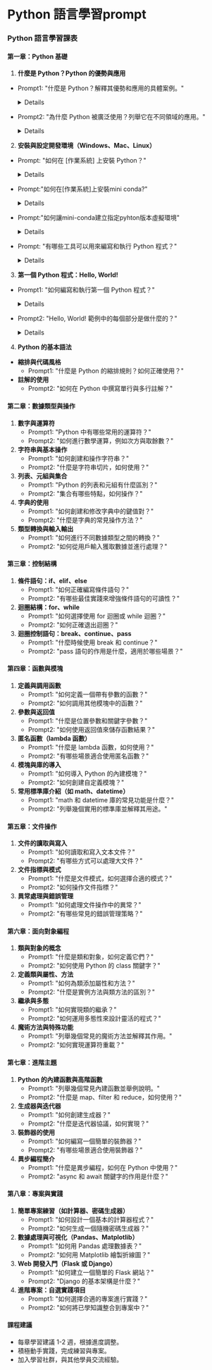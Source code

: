 # Python 語言學習prompt
### Python 語言學習課表


#### 第一章：Python 基礎

1. **什麼是 Python？Python 的優勢與應用**
- Prompt1: "什麼是 Python？解釋其優勢和應用的具體案例。"
	<details>	
	What is Python?Explain its advantages and provide specific examples of its applications
	</details>

- Prompt2: "為什麼 Python 被廣泛使用？列舉它在不同領域的應用。"
	<details>
	Why is Python widely used? List its applications in different fields.
	</details>

2. **安裝與設定開發環境（Windows、Mac、Linux）**

- Prompt: "如何在 [作業系統] 上安裝 Python？"
	<details>
	How to install Python on [operating system]?
	</details>
	
- Prompt:"如何在[作業系統]上安裝mini conda?"
	<details>
	How to install mini-conda on [operating system]? 
	</details>
	
- Prompt:"如何讓mini-conda建立指定pyhton版本虛擬環境"
	<details>
	How to create a virtual enviroment with a specified python version using mini-conda?
	</details>
	
- Prompt: "有哪些工具可以用來編寫和執行 Python 程式？"

	<details>
	Which tools can be used to write and execute python programs?
	</details>

3. **第一個 Python 程式：Hello, World!**

- Prompt1: "如何編寫和執行第一個 Python 程式？"
	<details>
	How to write your first Python program?
	</details>
	
- Prompt2: "Hello, World! 範例中的每個部分是做什麼的？"
		<details>
		Hello, World! What does each part of the example do?
		</retails>
		
4. **Python 的基本語法**

- **縮排與代碼風格**
	- Prompt1: "什麼是 Python 的縮排規則？如何正確使用？"
- **註解的使用**
	- Prompt2: "如何在 Python 中撰寫單行與多行註解？"

#### 第二章：數據類型與操作

1. **數字與運算符**
	- Prompt1: "Python 中有哪些常用的運算符？"
	- Prompt2: "如何進行數學運算，例如次方與取餘數？"
2. **字符串與基本操作**
	- Prompt1: "如何創建和操作字符串？"
	- Prompt2: "什麼是字符串切片，如何使用？"
3. **列表、元組與集合**
	- Prompt1: "Python 的列表和元組有什麼區別？"
	- Prompt2: "集合有哪些特點，如何操作？"
4. **字典的使用**
	- Prompt1: "如何創建和修改字典中的鍵值對？"
	- Prompt2: "什麼是字典的常見操作方法？"
5. **類型轉換與輸入輸出**
	- Prompt1: "如何進行不同數據類型之間的轉換？"
	- Prompt2: "如何從用戶輸入獲取數據並進行處理？"

#### 第三章：控制結構

1. **條件語句：if、elif、else**
	- Prompt1: "如何正確編寫條件語句？"
	- Prompt2: "有哪些最佳實踐來增強條件語句的可讀性？"
2. **迴圈結構：for、while**
	- Prompt1: "如何選擇使用 for 迴圈或 while 迴圈？"
	- Prompt2: "如何正確退出迴圈？"
3. **迴圈控制語句：break、continue、pass**
	- Prompt1: "什麼時候使用 break 和 continue？"
	- Prompt2: "pass 語句的作用是什麼，適用於哪些場景？"

#### 第四章：函數與模塊

1. **定義與調用函數**
	- Prompt1: "如何定義一個帶有參數的函數？"
	- Prompt2: "如何調用其他模塊中的函數？"
2. **參數與返回值**
	- Prompt1: "什麼是位置參數和關鍵字參數？"
	- Prompt2: "如何使用返回值來儲存函數結果？"
3. **匿名函數（lambda 函數）**
	- Prompt1: "什麼是 lambda 函數，如何使用？"
	- Prompt2: "有哪些場景適合使用匿名函數？"
4. **模塊與庫的導入**
	- Prompt1: "如何導入 Python 的內建模塊？"
	- Prompt2: "如何創建自定義模塊？"
5. **常用標準庫介紹（如 math、datetime）**
	- Prompt1: "math 和 datetime 庫的常見功能是什麼？"
	- Prompt2: "列舉幾個實用的標準庫並解釋其用途。"

#### 第五章：文件操作

1. **文件的讀取與寫入**
	- Prompt1: "如何讀取和寫入文本文件？"
	- Prompt2: "有哪些方式可以處理大文件？"
2. **文件指標與模式**
	- Prompt1: "什麼是文件模式，如何選擇合適的模式？"
	- Prompt2: "如何操作文件指標？"
3. **異常處理與錯誤管理**
	- Prompt1: "如何處理文件操作中的異常？"
	- Prompt2: "有哪些常見的錯誤管理策略？"

#### 第六章：面向對象編程

1. **類與對象的概念**
	- Prompt1: "什麼是類和對象，如何定義它們？"
	- Prompt2: "如何使用 Python 的 class 關鍵字？"
2. **定義類與屬性、方法**
	- Prompt1: "如何為類添加屬性和方法？"
	- Prompt2: "什麼是實例方法與類方法的區別？"
3. **繼承與多態**
	- Prompt1: "如何實現類的繼承？"
	- Prompt2: "如何運用多態性來設計靈活的程式？"
4. **魔術方法與特殊功能**
	- Prompt1: "列舉幾個常見的魔術方法並解釋其作用。"
	- Prompt2: "如何實現運算符重載？"

#### 第七章：進階主題

1. **Python 的內建函數與高階函數**
	- Prompt1: "列舉幾個常見內建函數並舉例說明。"
	- Prompt2: "什麼是 map、filter 和 reduce，如何使用？"
2. **生成器與迭代器**
	- Prompt1: "如何創建生成器？"
	- Prompt2: "什麼是迭代器協議，如何實現？"
3. **裝飾器的使用**
	- Prompt1: "如何編寫一個簡單的裝飾器？"
	- Prompt2: "有哪些場景適合使用裝飾器？"
4. **異步編程簡介**
	- Prompt1: "什麼是異步編程，如何在 Python 中使用？"
	- Prompt2: "async 和 await 關鍵字的作用是什麼？"

#### 第八章：專案與實踐

1. **簡單專案練習（如計算器、密碼生成器）**
	- Prompt1: "如何設計一個基本的計算器程式？"
	- Prompt2: "如何生成一個隨機密碼生成器？"
2. **數據處理與可視化（Pandas、Matplotlib）**
	- Prompt1: "如何用 Pandas 處理數據表？"
	- Prompt2: "如何用 Matplotlib 繪製折線圖？"
3. **Web 開發入門（Flask 或 Django）**
	- Prompt1: "如何建立一個簡單的 Flask 網站？"
	- Prompt2: "Django 的基本架構是什麼？"
4. **進階專案：自選實踐項目**
	- Prompt1: "如何選擇合適的專案進行實踐？"
	- Prompt2: "如何將已學知識整合到專案中？"

#### 課程建議

- 每章學習建議 1-2 週，根據進度調整。
- 積極動手實踐，完成練習與專案。
- 加入學習社群，與其他學員交流經驗。
